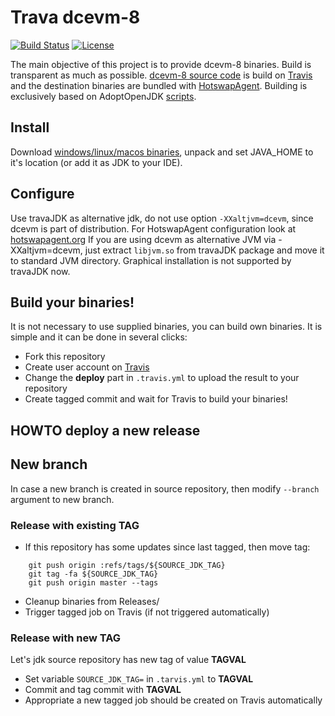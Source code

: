 Trava dcevm-8 
==============
[![Build Status](https://api.travis-ci.org/TravaOpenJDK/trava-jdk-8-dcevm.svg)](https://travis-ci.org/TravaOpenJDK/trava-jdk-8-dcevm) [![License](http://img.shields.io/:license-apache-blue.svg)](http://www.apache.org/licenses/LICENSE-2.0.html)

The main objective of this project is to provide dcevm-8 binaries. Build is transparent as much as possible. [dcevm-8 source code](https://github.com/HotswapProjects/openjdk-jdk8u-dcevm) is build on [Travis](https://travis-ci.org/TravaOpenJDK/trava-jdk-8-dcevm) and the destination binaries are bundled with [HotswapAgent](https://github.com/HotswapProjects/HotswapAgent). Building is exclusively based on AdoptOpenJDK [scripts](https://github.com/AdoptOpenJDK/openjdk-build).

## Install
Download [windows/linux/macos binaries](https://github.com/TravaOpenJDK/trava-jdk-8-dcevm/releases), unpack and set JAVA_HOME to it's location (or add it as JDK to your IDE).

## Configure
Use travaJDK as alternative jdk, do not use option `-XXaltjvm=dcevm`, since dcevm is part of distribution. For HotswapAgent configuration look at [hotswapagent.org](http://hotswapagent.org/)
If you are using dcevm as alternative JVM via -XXaltjvm=dcevm, just extract `libjvm.so` from travaJDK package and move it to standard JVM directory. Graphical installation is not supported
by travaJDK now.

## Build your binaries!
It is not necessary to use supplied binaries, you can build own binaries. It is simple and it can be done in several
clicks:

* Fork this repository
* Create user account on [Travis](https://travis-ci.org/)
* Change the **deploy** part in `.travis.yml` to upload the result to your repository
* Create tagged commit and wait for Travis to build your binaries!


## HOWTO deploy a new release

## New branch
In case a new branch is created in source repository, then modify `--branch` argument to new branch.

### Release with existing TAG
* If this repository has some updates since last tagged, then move tag:
```
    git push origin :refs/tags/${SOURCE_JDK_TAG}
    git tag -fa ${SOURCE_JDK_TAG}
    git push origin master --tags
```
* Cleanup binaries from Releases/
* Trigger tagged job on Travis (if not triggered automatically)

### Release with new TAG
Let's jdk source repository has new tag of value **TAGVAL**
* Set variable `SOURCE_JDK_TAG=` in `.tarvis.yml` to **TAGVAL**
* Commit and tag commit with **TAGVAL**
* Appropriate a new tagged job should be created on Travis automatically
